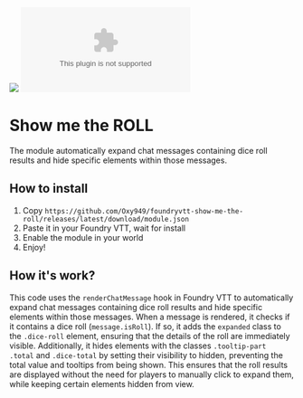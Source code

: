 ![](https://img.shields.io/badge/Foundry-v12-informational) 
![Latest Release Download Count](https://img.shields.io/github/downloads/oxy949/foundryvtt-show-me-the-roll/latest/module.zip)

# Show me the ROLL

The module automatically expand chat messages containing dice roll results and hide specific elements within those messages.


## How to install 

1. Copy `https://github.com/Oxy949/foundryvtt-show-me-the-roll/releases/latest/download/module.json` 
2. Paste it in your Foundry VTT, wait for install
3. Enable the module in your world
4. Enjoy!

## How it's work?

This code uses the `renderChatMessage` hook in Foundry VTT to automatically expand chat messages containing dice roll results and hide specific elements within those messages. When a message is rendered, it checks if it contains a dice roll (`message.isRoll`). If so, it adds the `expanded` class to the `.dice-roll` element, ensuring that the details of the roll are immediately visible. Additionally, it hides elements with the classes `.tooltip-part .total` and `.dice-total` by setting their visibility to hidden, preventing the total value and tooltips from being shown. This ensures that the roll results are displayed without the need for players to manually click to expand them, while keeping certain elements hidden from view.